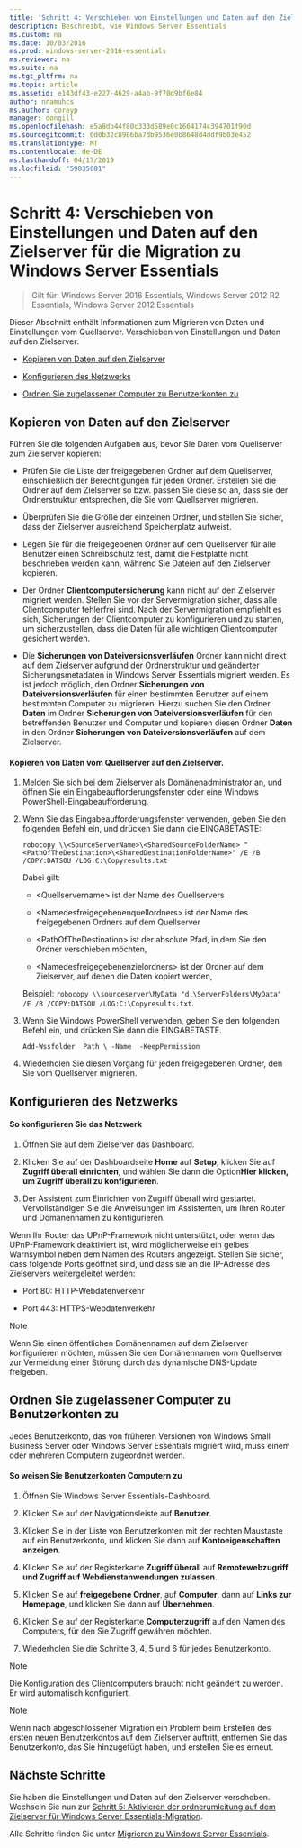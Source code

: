 ```yaml
---
title: 'Schritt 4: Verschieben von Einstellungen und Daten auf den Zielserver für die Migration zu Windows Server Essentials'
description: Beschreibt, wie Windows Server Essentials
ms.custom: na
ms.date: 10/03/2016
ms.prod: windows-server-2016-essentials
ms.reviewer: na
ms.suite: na
ms.tgt_pltfrm: na
ms.topic: article
ms.assetid: e143df43-e227-4629-a4ab-9f70d9bf6e84
author: nnamuhcs
ms.author: coreyp
manager: dongill
ms.openlocfilehash: e5a8db44f80c333d589e0c1664174c394701f90d
ms.sourcegitcommit: 0d0b32c8986ba7db9536e0b8648d4ddf9b03e452
ms.translationtype: MT
ms.contentlocale: de-DE
ms.lasthandoff: 04/17/2019
ms.locfileid: "59835681"
---
```

# <a name="step-4-move-settings-and-data-to-the-destination-server-for-windows-server-essentials-migration"></a>Schritt 4: Verschieben von Einstellungen und Daten auf den Zielserver für die Migration zu Windows Server Essentials

>Gilt für: Windows Server 2016 Essentials, Windows Server 2012 R2 Essentials, Windows Server 2012 Essentials

Dieser Abschnitt enthält Informationen zum Migrieren von Daten und Einstellungen vom Quellserver. Verschieben von Einstellungen und Daten auf den Zielserver:  
  
-   [Kopieren von Daten auf den Zielserver](Step-4--Move-settings-and-data-to-the-Destination-Server-for-Windows-Server-Essentials-migration.md#BKMK_CopyData)  
  
-   [Konfigurieren des Netzwerks](Step-4--Move-settings-and-data-to-the-Destination-Server-for-Windows-Server-Essentials-migration.md#BKMK_Network)  
  
-   [Ordnen Sie zugelassener Computer zu Benutzerkonten zu](Step-4--Move-settings-and-data-to-the-Destination-Server-for-Windows-Server-Essentials-migration.md#BKMK_MapPermittedComputers)  
  
##  <a name="BKMK_CopyData"></a> Kopieren von Daten auf den Zielserver  
 Führen Sie die folgenden Aufgaben aus, bevor Sie Daten vom Quellserver zum Zielserver kopieren:  
  
-   Prüfen Sie die Liste der freigegebenen Ordner auf dem Quellserver, einschließlich der Berechtigungen für jeden Ordner. Erstellen Sie die Ordner auf dem Zielserver so bzw. passen Sie diese so an, dass sie der Ordnerstruktur entsprechen, die Sie vom Quellserver migrieren.  
  
-   Überprüfen Sie die Größe der einzelnen Ordner, und stellen Sie sicher, dass der Zielserver ausreichend Speicherplatz aufweist.  
  
-   Legen Sie für die freigegebenen Ordner auf dem Quellserver für alle Benutzer einen Schreibschutz fest, damit die Festplatte nicht beschrieben werden kann, während Sie Dateien auf den Zielserver kopieren.  
  
-   Der Ordner **Clientcomputersicherung** kann nicht auf den Zielserver migriert werden. Stellen Sie vor der Servermigration sicher, dass alle Clientcomputer fehlerfrei sind. Nach der Servermigration empfiehlt es sich, Sicherungen der Clientcomputer zu konfigurieren und zu starten, um sicherzustellen, dass die Daten für alle wichtigen Clientcomputer gesichert werden.  
  
-   Die **Sicherungen von Dateiversionsverläufen** Ordner kann nicht direkt auf dem Zielserver aufgrund der Ordnerstruktur und geänderter Sicherungsmetadaten in Windows Server Essentials migriert werden. Es ist jedoch möglich, den Ordner **Sicherungen von Dateiversionsverläufen** für einen bestimmten Benutzer auf einem bestimmten Computer zu migrieren. Hierzu suchen Sie den Ordner **Daten** im Ordner **Sicherungen von Dateiversionsverläufen** für den betreffenden Benutzer und Computer und kopieren diesen Ordner **Daten** in den Ordner **Sicherungen von Dateiversionsverläufen** auf dem Zielserver.  
  
#### <a name="to-copy-data-from-the-source-server-to-the-destination-server"></a>Kopieren von Daten vom Quellserver auf den Zielserver.  
  
1.  Melden Sie sich bei dem Zielserver als Domänenadministrator an, und öffnen Sie ein Eingabeaufforderungsfenster oder eine Windows PowerShell-Eingabeaufforderung.  
  
2.  Wenn Sie das Eingabeaufforderungsfenster verwenden, geben Sie den folgenden Befehl ein, und drücken Sie dann die EINGABETASTE:  
  
    `robocopy \\<SourceServerName>\<SharedSourceFolderName> "<PathOfTheDestination>\<SharedDestinationFolderName>" /E /B /COPY:DATSOU /LOG:C:\Copyresults.txt`
  
     Dabei gilt:  
  
    -   \<Quellservername\> ist der Name des Quellservers  
  
    -   \<Namedesfreigegebenenquellordners\> ist der Name des freigegebenen Ordners auf dem Quellserver  
  
    -   \<PathOfTheDestination\> ist der absolute Pfad, in dem Sie den Ordner verschieben möchten,  
  
    -   \<Namedesfreigegebenenzielordners\> ist der Ordner auf dem Zielserver, auf denen die Daten kopiert werden,  
  
     Beispiel:  `robocopy \\sourceserver\MyData "d:\ServerFolders\MyData" /E /B /COPY:DATSOU /LOG:C:\Copyresults.txt`.  
  
3.  Wenn Sie Windows PowerShell verwenden, geben Sie den folgenden Befehl ein, und drücken Sie dann die EINGABETASTE.  
  
     `Add-Wssfolder  Path \ -Name  -KeepPermission`  
  
4.  Wiederholen Sie diesen Vorgang für jeden freigegebenen Ordner, den Sie vom Quellserver migrieren.  
  
##  <a name="BKMK_Network"></a> Konfigurieren des Netzwerks  
  
#### <a name="to-configure-the-network"></a>So konfigurieren Sie das Netzwerk  
  
1.  Öffnen Sie auf dem Zielserver das Dashboard.  
  
2.  Klicken Sie auf der Dashboardseite **Home** auf **Setup**, klicken Sie auf **Zugriff überall einrichten**, und wählen Sie dann die Option**Hier klicken, um Zugriff überall zu konfigurieren**.  
  
3.  Der Assistent zum Einrichten von Zugriff überall wird gestartet. Vervollständigen Sie die Anweisungen im Assistenten, um Ihren Router und Domänennamen zu konfigurieren.  
  
 Wenn Ihr Router das UPnP-Framework nicht unterstützt, oder wenn das UPnP-Framework deaktiviert ist, wird möglicherweise ein gelbes Warnsymbol neben dem Namen des Routers angezeigt. Stellen Sie sicher, dass folgende Ports geöffnet sind, und dass sie an die IP-Adresse des Zielservers weitergeleitet werden:  
  
-   Port 80: HTTP-Webdatenverkehr  
  
-   Port 443: HTTPS-Webdatenverkehr  
  
> [!NOTE]
>  Wenn Sie einen öffentlichen Domänennamen auf dem Zielserver konfigurieren möchten, müssen Sie den Domänennamen vom Quellserver zur Vermeidung einer Störung durch das dynamische DNS-Update freigeben.  
  
##  <a name="BKMK_MapPermittedComputers"></a> Ordnen Sie zugelassener Computer zu Benutzerkonten zu  
 Jedes Benutzerkonto, das von früheren Versionen von Windows Small Business Server oder Windows Server Essentials migriert wird, muss einem oder mehreren Computern zugeordnet werden.  
  
#### <a name="to-map-user-accounts-to-computers"></a>So weisen Sie Benutzerkonten Computern zu  
  
1.  Öffnen Sie Windows Server Essentials-Dashboard.  
  
2.  Klicken Sie auf der Navigationsleiste auf **Benutzer**.  
  
3.  Klicken Sie in der Liste von Benutzerkonten mit der rechten Maustaste auf ein Benutzerkonto, und klicken Sie dann auf **Kontoeigenschaften anzeigen**.  
  
4.  Klicken Sie auf der Registerkarte **Zugriff überall** auf **Remotewebzugriff und Zugriff auf Webdienstanwendungen zulassen**.  
  
5.  Klicken Sie auf **freigegebene Ordner**, auf **Computer**, dann auf **Links zur Homepage**, und klicken Sie dann auf **Übernehmen**.  
  
6.  Klicken Sie auf der Registerkarte **Computerzugriff** auf den Namen des Computers, für den Sie Zugriff gewähren möchten.  
  
7.  Wiederholen Sie die Schritte 3, 4, 5 und 6 für jedes Benutzerkonto.  
  
> [!NOTE]
>  Die Konfiguration des Clientcomputers braucht nicht geändert zu werden. Er wird automatisch konfiguriert.  
  
> [!NOTE]
>  Wenn nach abgeschlossener Migration ein Problem beim Erstellen des ersten neuen Benutzerkontos auf dem Zielserver auftritt, entfernen Sie das Benutzerkonto, das Sie hinzugefügt haben, und erstellen Sie es erneut.  
  
## <a name="next-steps"></a>Nächste Schritte  
 Sie haben die Einstellungen und Daten auf den Zielserver verschoben. Wechseln Sie nun zur [Schritt 5: Aktivieren der ordnerumleitung auf dem Zielserver für Windows Server Essentials-Migration](Step-5--Enable-folder-redirection-on-the-Destination-Server-for-Windows-Server-Essentials-migration.md).  
  

Alle Schritte finden Sie unter [Migrieren zu Windows Server Essentials](Migrate-from-Previous-Versions-to-Windows-Server-Essentials-or-Windows-Server-Essentials-Experience.md).

